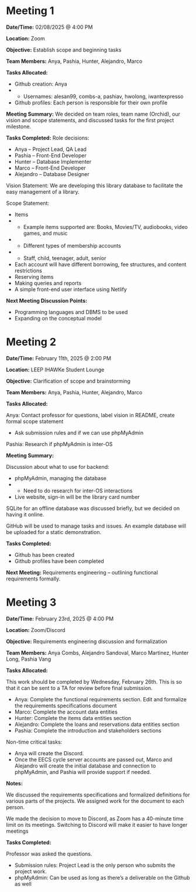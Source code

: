 # Meeting 1
**Date/Time:** 02/08/2025 @ 4:00 PM

**Location:** Zoom

**Objective:** Establish scope and beginning tasks

**Team Members:** Anya, Pashia, Hunter, Alejandro, Marco

**Tasks Allocated:**
- Github creation: Anya
- - Usernames: alesan99, combs-a, pashiav, hwolong, iwantexpresso
- Github profiles: Each person is responsible for their own profile

**Meeting Summary:**
We decided on team roles, team name (Orchid), our vision and scope statements, and discussed tasks for the first project milestone.

**Tasks Completed:**
Role decisions:
- Anya – Project Lead, QA Lead
- Pashia – Front-End Developer
- Hunter – Database Implementer
- Marco – Front-End Developer
- Alejandro – Database Designer

Vision Statement: We are developing this library database to facilitate the easy management of a library.

Scope Statement:
- Items 
- - Example items supported are: Books, Movies/TV, audiobooks, video games, and music
- - Different types of membership accounts
- - Staff, child, teenager, adult, senior
- Each account will have different borrowing, fee structures, and content restrictions
- Reserving items
- Making queries and reports
- A simple front-end user interface using Netlify

**Next Meeting Discussion Points:**
- Programming languages and DBMS to be used
- Expanding on the conceptual model

# Meeting 2
**Date/Time:** February 11th, 2025 @ 2:00 PM

**Location:** LEEP IHAWKe Student Lounge

**Objective:** Clarification of scope and brainstorming

**Team Members:** Anya, Pashia, Hunter, Alejandro, Marco

**Tasks Allocated:**

Anya: Contact professor for questions, label vision in README, create formal scope statement
- Ask submission rules and if we can use phpMyAdmin

Pashia: Research if phpMyAdmin is inter-OS

**Meeting Summary:**

Discussion about what to use for backend:
- phpMyAdmin, managing the database
- - Need to do research for inter-OS interactions
- Live website, sign-in will be the library card number

SQLite for an offline database was discussed briefly, but we decided on having it online.

GitHub will be used to manage tasks and issues. An example database will be uploaded for a static demonstration.

**Tasks Completed:**
- Github has been created
- Github profiles have been completed

**Next Meeting:**
Requirements engineering – outlining functional requirements formally. 

# Meeting 3
**Date/Time:** February 23rd, 2025 @ 4:00 PM

**Location:** Zoom/Discord

**Objective:** Requirements engineering discussion and formalization

**Team Members:** Anya Combs, Alejandro Sandoval, Marco Martinez, Hunter Long, Pashia Vang

**Tasks Allocated:**

This work should be completed by Wednesday, February 26th. This is so that it can be sent to a TA for review before final submission.
- Anya: Complete the functional requirements section. Edit and formalize the requirements specifications document
- Marco: Complete the account data entities
- Hunter: Complete the items data entities section
- Alejandro: Complete the loans and reservations data entities section
- Pashia: Complete the introduction and stakeholders sections

Non-time critical tasks:

- Anya will create the Discord.
- Once the EECS cycle server accounts are passed out, Marco and Alejandro will create the initial database and connection to phpMyAdmin, and Pashia will provide support if needed.

**Notes:**

We discussed the requirements specifications and formalized definitions for various parts of the projects. We assigned work for the document to each person.

We made the decision to move to Discord, as Zoom has a 40-minute time limit on its meetings. Switching to Discord will make it easier to have longer meetings 

**Tasks Completed:**

Professor was asked the questions.
- Submission rules: Project Lead is the only person who submits the project work.
- phpMyAdmin: Can be used as long as there’s a deliverable on the Github as well
